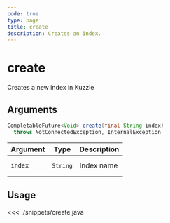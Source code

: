 ```yaml
---
code: true
type: page
title: create
description: Creates an index.
---
```


# create

Creates a new index in Kuzzle

## Arguments

```java
CompletableFuture<Void> create(final String index) 
  throws NotConnectedException, InternalException
```

| Argument | Type              | Description |
|----------|-------------------|-------------|
| `index`  | <pre>String</pre> | Index name  |

## Usage

<<< ./snippets/create.java
